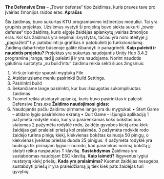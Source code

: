 **The Defensive Eras** – „Tower defense“ tipo žaidimas, kuris praves tave pro įvairias žmonijos raidos eras.
**Aprašas**

Šis žaidimas, buvo sukurtas KTU programavimo inžinerijos moduliui. Tai yra grupinis projektas. Užsiėmus vystyti ši projektą buvo siekta sukurti „tower defense“ tipo žaidimą, kurio eigoje žaidėjas aplankytų įvairias žmonijos eras. Kol kas žaidimas yra nepilnai išvystytas, tačiau yra noro ateityje jį „pagražinti“ t.y. patobulinti jo grafikas ir patobulinti jo funkcionalumą. Žaidimą dabartinėje būsenoje galite išbandyti ir panagrinėti.
**Kaip paleisti ir naudotis projektu?**
Projektas yra sukurtas naudojantis Unity Hub 3.4.2 programine įranga, tad jį paleisti ji ir yra naudojama. Norint naudotis galutiniu sustatytu „su build‘intu“ žaidimu reikia sekti šiuos žingsnius:
1.	Viršuje kairėje spausti mygtuką File 
2.	Atsidariusiame meniu pasirinkti Build Settings.
3.	Pasirinkti build
4.	Sekančiame lange pasirinkti, kur bus išsaugotas sukompiliuotas žaidimas
5.	Tuomet reikia atsidaryti aplanką, kuris buvo pasirinktas ir paleisti Defensive Eras.exe
**Žaidimo naudojimosi gidas:**
1.	Naudojantis pačiu žaidimu pirmame lange yra du mygtukai:
•	Start Game – atidaro lygio pasirinkimo ekraną
•	Quit Game – išjungia aplikaciją
1 pažymėta rodyklė rodo, kur yra pasirenkamas koks bokštas bus statomas
2 pažymėta rodyklė rodo, žaidėjo gyvybes kiekį arba kiek žaidėjas gali praleisti priešų kol pralaimės.
3 pažymėta rodyklė rodo žaidėjo turima pinigų kiekį, kiekvienas bokštas kainuoja 50 pinigų, o kiekvienas įveiktas priešas duoda 25 pinigus.
4 pažymėta rodyklė yra būdinga tik pirmajam lygiui ir nurodo, kad pasirinkus norimą bokštą jį statyti reikia nuspaudus T klavišą.
**Sustabdymas**
Žaidimas yra sustabdomas naudojant ESC klavišą.
**Kaip laimėti?**
Išgyvenus lygiui nustatytą kiekį priešų.
**Kada yra pralaimima?**
Kuomet žaidėjas nesugeba sustabdyti priešų ir yra praleidžiamą jų tiek kiek pats žaidėjas turi gyvybių.
